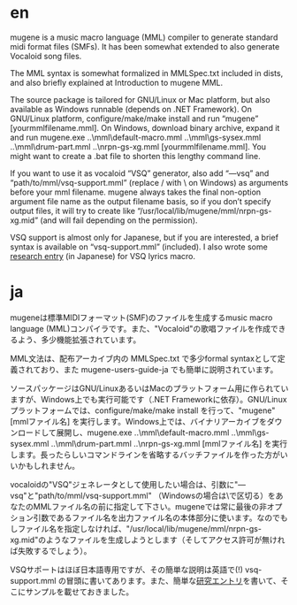 # en

mugene is a music macro language (MML) compiler to generate standard midi format files (SMFs). It has been somewhat extended to also generate Vocaloid song files.

The MML syntax is somewhat formalized in MMLSpec.txt included in dists, and also briefly explained at Introduction to mugene MML.

The source package is tailored for GNU/Linux or Mac platform, but also available as Windows runnable (depends on .NET Framework). On GNU/Linux platform, configure/make/make install and run “mugene” [yourmmlfilename.mml]. On Windows, download binary archive, expand it and run mugene.exe ..\mml\default-macro.mml ..\mml\gs-sysex.mml ..\mml\drum-part.mml ..\nrpn-gs-xg.mml [yourmmlfilename.mml]. You might want to create a .bat file to shorten this lengthy command line.

If you want to use it as vocaloid “VSQ” generator, also add “—vsq” and “path/to/mml/vsq-support.mml” (replace / with \ on Windows) as arguments before your mml filename. mugene always takes the final non-option argument file name as the output filename basis, so if you don’t specify output files, it will try to create like “/usr/local/lib/mugene/mml/nrpn-gs-xg.mid” (and will fail depending on the permission).

VSQ support is almost only for Japanese, but if you are interested, a brief syntax is available on “vsq-support.mml” (included). I also wrote some [research entry](https://gist.github.com/atsushieno/3bad5fad2dd8e43e927b6f2ab30126a1) (in Japanese) for VSQ lyrics macro.

# ja

mugeneは標準MIDIフォーマット(SMF)のファイルを生成するmusic macro language (MML)コンパイラです。また、"Vocaloid"の歌唱ファイルを作成できるよう、多少機能拡張されています。

MML文法は、配布アーカイブ内の MMLSpec.txt で多少formal syntaxとして定義されており、また mugene-users-guide-ja でも簡単に説明されています。

ソースパッケージはGNU/LinuxあるいはMacのプラットフォーム用に作られていますが、Windows上でも実行可能です（.NET Frameworkに依存）。GNU/Linuxプラットフォームでは、configure/make/make install を行って、"mugene" [mmlファイル名] を実行します。Windows上では、バイナリアーカイブをダウンロードして展開し、mugene.exe ..\mml\default-macro.mml ..\mml\gs-sysex.mml ..\mml\drum-part.mml ..\nrpn-gs-xg.mml [mmlファイル名] を実行します。長ったらしいコマンドラインを省略するバッチファイルを作った方がいいかもしれません。

vocaloidの"VSQ"ジェネレータとして使用したい場合は、引数に"—vsq"と"path/to/mml/vsq-support.mml" （Windowsの場合は\で区切る）をあなたのMMLファイル名の前に指定して下さい。mugeneでは常に最後の非オプション引数であるファイル名を出力ファイル名の本体部分に使います。なのでもしファイル名を指定しなければ、"/usr/local/lib/mugene/mml/nrpn-gs-xg.mid"のようなファイルを生成しようとします（そしてアクセス許可が無ければ失敗するでしょう）。

VSQサポートはほぼ日本語専用ですが、その簡単な説明は英語で(!) vsq-support.mml の冒頭に書いてあります。また、簡単な[研究エントリ](https://gist.github.com/atsushieno/3bad5fad2dd8e43e927b6f2ab30126a1)を書いて、そこにサンプルを載せておきました。
